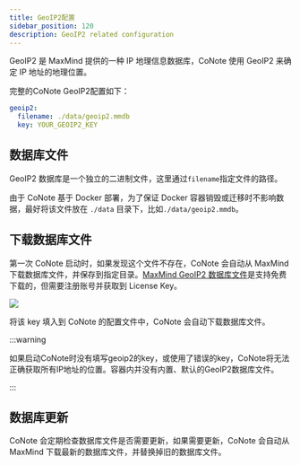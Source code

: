 ```yaml
---
title: GeoIP2配置
sidebar_position: 120
description: GeoIP2 related configuration
---
```


GeoIP2 是 MaxMind 提供的一种 IP 地理信息数据库，CoNote 使用 GeoIP2 来确定 IP 地址的地理位置。

完整的CoNote GeoIP2配置如下：

```yaml
geoip2:
  filename: ./data/geoip2.mmdb
  key: YOUR_GEOIP2_KEY
```

## 数据库文件

GeoIP2 数据库是一个独立的二进制文件，这里通过`filename`指定文件的路径。

由于 CoNote 基于 Docker 部署，为了保证 Docker 容器销毁或迁移时不影响数据，最好将该文件放在 `./data` 目录下，比如`./data/geoip2.mmdb`。

## 下载数据库文件

第一次 CoNote 启动时，如果发现这个文件不存在，CoNote 会自动从 MaxMind 下载数据库文件，并保存到指定目录。[MaxMind GeoIP2 数据库文件](https://dev.maxmind.com/geoip/geolite2-free-geolocation-data)是支持免费下载的，但需要注册账号并获取到 License Key。

![](@site/static/docs/geoip2.png)

将该 key 填入到 CoNote 的配置文件中，CoNote 会自动下载数据库文件。

:::warning

如果启动CoNote时没有填写geoip2的key，或使用了错误的key，CoNote将无法正确获取所有IP地址的位置。容器内并没有内置、默认的GeoIP2数据库文件。

:::

## 数据库更新

CoNote 会定期检查数据库文件是否需要更新，如果需要更新，CoNote 会自动从 MaxMind 下载最新的数据库文件，并替换掉旧的数据库文件。
